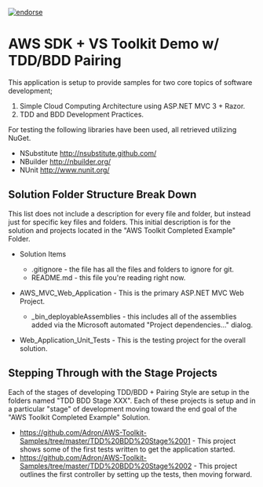 [![endorse](http://api.coderwall.com/adron/endorsecount.png)](http://coderwall.com/adron)

AWS SDK + VS Toolkit Demo w/ TDD/BDD Pairing
============================================

This application is setup to provide samples for two core topics of software development;

 1. Simple Cloud Computing Architecture using ASP.NET MVC 3 + Razor.
 2. TDD and BDD Development Practices.

For testing the following libraries have been used, all retrieved utilizing NuGet.

- NSubstitute http://nsubstitute.github.com/
- NBuilder http://nbuilder.org/
- NUnit http://www.nunit.org/

Solution Folder Structure Break Down
------------------------------------

This list does not include a description for every file and folder, but instead just for specific key files and folders. This initial description is for the solution and projects located in the "AWS Toolkit Completed Example" Folder.

* Solution Items
  * .gitignore - the file has all the files and folders to ignore for git.
  * README.md - this file you're reading right now.
* AWS_MVC_Web_Application - This is the primary ASP.NET MVC Web Project.
  * _bin_deployableAssemblies - this includes all of the assemblies added via the Microsoft automated "Project dependencies..." dialog.

* Web_Application_Unit_Tests - This is the testing project for the overall solution.

Stepping Through with the Stage Projects
----------------------------------------

Each of the stages of developing TDD/BDD + Pairing Style are setup in the folders named "TDD BDD Stage XXX". Each of these projects is setup and in a particular "stage" of development moving toward the end goal of the "AWS Toolkit Completed Example" Solution.

* https://github.com/Adron/AWS-Toolkit-Samples/tree/master/TDD%20BDD%20Stage%2001 - This project shows some of the first tests written to get the application started.
* https://github.com/Adron/AWS-Toolkit-Samples/tree/master/TDD%20BDD%20Stage%2002 - This project outlines the first controller by setting up the tests, then moving forward.